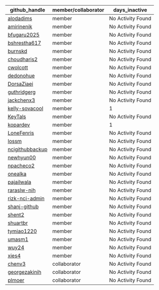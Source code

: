 
| github_handle   | member/collaborator | days_inactive |
|-----------------|----------------------|---------------|
| [alodadims](https://github.com/alodadims) | member               | No Activity Found |
| [amirinenik](https://github.com/amirinenik) | member               | No Activity Found |
| [bfugaru2025](https://github.com/bfugaru2025) | member               | No Activity Found |
| [bshrestha617](https://github.com/bshrestha617) | member               | No Activity Found |
| [burnskd](https://github.com/burnskd) | member               | No Activity Found |
| [choudharis2](https://github.com/choudharis2) | member               | No Activity Found |
| [cwolcott](https://github.com/cwolcott) | member               | No Activity Found |
| [dedonohue](https://github.com/dedonohue) | member               | No Activity Found |
| [DorsaZiaei](https://github.com/DorsaZiaei) | member               | No Activity Found |
| [guthridgerg](https://github.com/guthridgerg) | member               | No Activity Found |
| [jackchenx3](https://github.com/jackchenx3) | member               | No Activity Found |
| [kelly-sovacool](https://github.com/kelly-sovacool) | member               | 1             |
| [KeyTals](https://github.com/KeyTals) | member               | No Activity Found |
| [kopardev](https://github.com/kopardev) | member               | 1             |
| [LoneFenris](https://github.com/LoneFenris) | member               | No Activity Found |
| [lossm](https://github.com/lossm) | member               | No Activity Found |
| [ncigithubbackup](https://github.com/ncigithubbackup) | member               | No Activity Found |
| [newhyun00](https://github.com/newhyun00) | member               | No Activity Found |
| [npacheco2](https://github.com/npacheco2) | member               | No Activity Found |
| [onealka](https://github.com/onealka) | member               | No Activity Found |
| [pajailwala](https://github.com/pajailwala) | member               | No Activity Found |
| [raraslw-nih](https://github.com/raraslw-nih) | member               | No Activity Found |
| [rizk-nci-admin](https://github.com/rizk-nci-admin) | member               | No Activity Found |
| [shanj-github](https://github.com/shanj-github) | member               | No Activity Found |
| [shent2](https://github.com/shent2) | member               | No Activity Found |
| [shuartbr](https://github.com/shuartbr) | member               | No Activity Found |
| [tymiao1220](https://github.com/tymiao1220) | member               | No Activity Found |
| [umasm1](https://github.com/umasm1) | member               | No Activity Found |
| [wuy24](https://github.com/wuy24) | member               | No Activity Found |
| [xies4](https://github.com/xies4) | member               | No Activity Found |
| [chenv3](https://github.com/chenv3) | collaborator         | No Activity Found |
| [georgezakinih](https://github.com/georgezakinih) | collaborator         | No Activity Found |
| [plmoer](https://github.com/plmoer) | collaborator         | No Activity Found |
